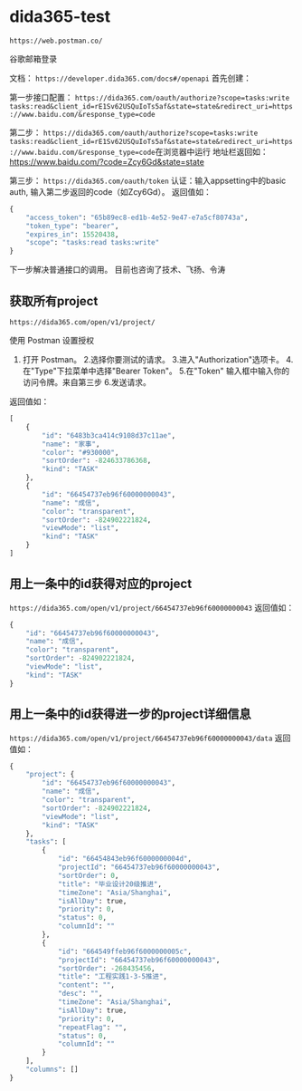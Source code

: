 # dida365-test

`https://web.postman.co/`

谷歌邮箱登录

文档：
`https://developer.dida365.com/docs#/openapi`
首先创建：

第一步接口配置：
`https://dida365.com/oauth/authorize?scope=tasks:write tasks:read&client_id=rE1Sv62USQuIoTs5af&state=state&redirect_uri=https://www.baidu.com/&response_type=code`


第二步：
`https://dida365.com/oauth/authorize?scope=tasks:write tasks:read&client_id=rE1Sv62USQuIoTs5af&state=state&redirect_uri=https://www.baidu.com/&response_type=code`在浏览器中运行
地址栏返回如：https://www.baidu.com/?code=Zcy6Gd&state=state



第三步：
`https://dida365.com/oauth/token`
认证：输入appsetting中的basic auth, 输入第二步返回的code（如Zcy6Gd）。
返回值如：
```python
{
    "access_token": "65b89ec8-ed1b-4e52-9e47-e7a5cf80743a",
    "token_type": "bearer",
    "expires_in": 15520438,
    "scope": "tasks:read tasks:write"
}
```

下一步解决普通接口的调用。
目前也咨询了技术、飞扬、令涛

## 获取所有project
`https://dida365.com/open/v1/project/`

使用 Postman 设置授权
1. 打开 Postman。
2.选择你要测试的请求。
3.进入"Authorization"选项卡。
4.在"Type"下拉菜单中选择"Bearer Token"。
5.在"Token" 输入框中输入你的访问令牌。来自第三步
6.发送请求。

返回值如：
```python
[
    {
        "id": "6483b3ca414c9108d37c11ae",
        "name": "家事",
        "color": "#930000",
        "sortOrder": -824633786368,
        "kind": "TASK"
    },
    {
        "id": "66454737eb96f60000000043",
        "name": "成信",
        "color": "transparent",
        "sortOrder": -824902221824,
        "viewMode": "list",
        "kind": "TASK"
    }
]
```

## 用上一条中的id获得对应的project
`https://dida365.com/open/v1/project/66454737eb96f60000000043`
返回值如：
```python
{
    "id": "66454737eb96f60000000043",
    "name": "成信",
    "color": "transparent",
    "sortOrder": -824902221824,
    "viewMode": "list",
    "kind": "TASK"
}
```
## 用上一条中的id获得进一步的project详细信息
`https://dida365.com/open/v1/project/66454737eb96f60000000043/data`
返回值如：
```python
{
    "project": {
        "id": "66454737eb96f60000000043",
        "name": "成信",
        "color": "transparent",
        "sortOrder": -824902221824,
        "viewMode": "list",
        "kind": "TASK"
    },
    "tasks": [
        {
            "id": "66454843eb96f6000000004d",
            "projectId": "66454737eb96f60000000043",
            "sortOrder": 0,
            "title": "毕业设计20级推进",
            "timeZone": "Asia/Shanghai",
            "isAllDay": true,
            "priority": 0,
            "status": 0,
            "columnId": ""
        },
        {
            "id": "664549ffeb96f6000000005c",
            "projectId": "66454737eb96f60000000043",
            "sortOrder": -268435456,
            "title": "工程实践1-3-5推进",
            "content": "",
            "desc": "",
            "timeZone": "Asia/Shanghai",
            "isAllDay": true,
            "priority": 0,
            "repeatFlag": "",
            "status": 0,
            "columnId": ""
        }
    ],
    "columns": []
}
```
